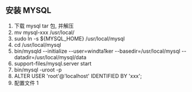 ## 安装 MYSQL
1. 下载 mysql tar 包, 并解压
2. mv mysql-xxx /usr/local/
3. sudo ln -s ${MYSQL_HOME} /usr/local/mysql
4. cd /usr/local/mysql
5. bin/mysqld --initialize --user=windta1ker --basedir=/usr/local/mysql --datadir=/usr/local/mysql/data
6. support-files/mysql.server start
7. bin/mysql -uroot -p
8. ALTER USER 'root'@'localhost' IDENTIFIED BY 'xxx';
9. 配置文件
1